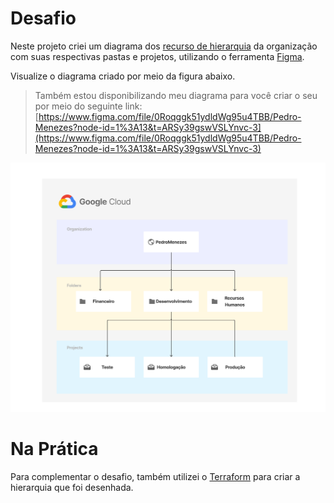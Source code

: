# Desafio 
Neste projeto criei um diagrama dos [recurso de hierarquia](https://cloud.google.com/resource-manager) da organização com suas respectivas pastas e projetos, utilizando o ferramenta 
[Figma](https://www.figma.com/).


 Visualize o diagrama criado por meio da figura  abaixo. 
 > Também estou disponibilizando meu diagrama para você criar o seu por meio do seguinte link: [https://www.figma.com/file/0Roqggk51ydldWg95u4TBB/Pedro-Menezes?node-id=1%3A13&t=ARSy39gswVSLYnvc-3](https://www.figma.com/file/0Roqggk51ydldWg95u4TBB/Pedro-Menezes?node-id=1%3A13&t=ARSy39gswVSLYnvc-3)

![Alt text](images/Solution.png?raw=true "Habilitando a tela de Cosentimento no eu Projeto")



# Na Prática 

Para complementar o desafio, também utilizei o [Terraform](https://www.terraform.io/) para criar a hierarquia que foi desenhada. 

